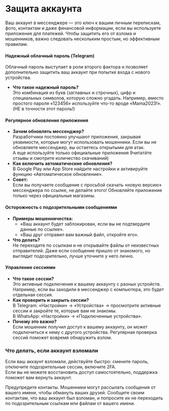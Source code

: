 # Защита аккаунта

Ваш аккаунт в мессенджере — это ключ к вашим личным перепискам, фото, контактам и даже финансовой информации, если вы используете приложение для платежей. Чтобы защитить его от взлома и мошенников, важно следовать нескольким простым, но эффективным правилам.&#x20;

#### **Надежный облачный пароль (Telegram)**

Облачный пароль выступает в роли второго фактора и позволяет дополнительно защитить ваш аккаунт при попытке входа с нового устройства.&#x20;

* **Что такое надежный пароль?**\
  Это комбинация из букв (заглавных и строчных), цифр и специальных символов, которую сложно угадать. Например, вместо простого пароля «123456» используйте что-то вроде «Mama2023!». (НЕ в точности этот пароль!)

#### **Регулярное обновление приложения**

* **Зачем обновлять мессенджер?**\
  Разработчики постоянно улучшают приложения, закрывая уязвимости, которые могут использовать мошенники. Если вы не обновляете мессенджер, вы остаетесь открытыми для атак.\
  А еще используйте только официальные приложения 9читатйте отзывы и смотрите количество скачиваний)
* **Как включить автоматические обновления?**\
  В Google Play или App Store найдите настройки и активируйте функцию «Автоматическое обновление».
* **Совет:**\
  Если вы получаете сообщение с просьбой скачать «новую версию» мессенджера по ссылке, не делайте этого! Обновляйте приложение только через официальные магазины.

#### **Осторожность с подозрительными сообщениями**

* **Примеры мошенничества:**
  * «Ваш аккаунт будет заблокирован, если вы не подтвердите данные по ссылке».
  * «Ваш друг отправил вам важный файл, откройте его».
* **Что делать?**\
  Не переходите по ссылкам и не открывайте файлы от неизвестных отправителей. Даже если сообщение пришло от знакомого, но выглядит подозрительно, лучше уточните у него лично.

#### **Управление сессиями**

* **Что такое сессии?**\
  Это активные подключения к вашему аккаунту с разных устройств. Например, если вы заходили в мессенджер с компьютера, это будет отдельная сессия.
* **Как проверить и закрыть сессии?**\
  В Telegram: «Настройки» → «Устройства» → просмотрите активные сессии и закройте те, которые вам не знакомы.\
  В WhatsApp: «Настройки» → «Подключенные устройства».
* **Почему это важно?**\
  Если мошенник получил доступ к вашему аккаунту, он может подключиться к нему с другого устройства. Регулярная проверка сессий поможет вовремя обнаружить взлом.

### **Что делать, если аккаунт взломали**

Если ваш аккаунт взломали, действуйте быстро: смените пароль, отключите подозрительные сессии, включите 2FA. \
Если вы не можете восстановить доступ самостоятельно, поддержка поможет вам вернуть аккаунт.

Предупредите контакты. Мошенники могут рассылать сообщения от вашего имени, чтобы обмануть ваших друзей. Сообщите своим контактам, что ваш аккаунт был взломан, и попросите их не переходить по подозрительным ссылкам или файлам от вашего имени.&#x20;

